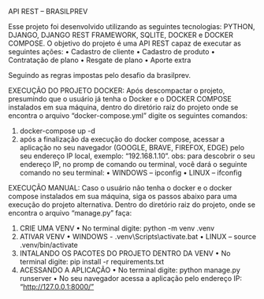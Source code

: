 API REST – BRASILPREV

Esse projeto foi desenvolvido utilizando as seguintes tecnologias: PYTHON,
DJANGO, DJANGO REST FRAMEWORK, SQLITE, DOCKER e DOCKER
COMPOSE.
O objetivo do projeto é uma API REST capaz de executar as seguintes ações:
• Cadastro de cliente
• Cadastro de produto
• Contratação de plano
• Resgate de plano
• Aporte extra

Seguindo as regras impostas pelo desafio da brasilprev.

EXECUÇÃO DO PROJETO
DOCKER:
Após descompactar o projeto, presumindo que o usuário já tenha o Docker e o
DOCKER COMPOSE instalados em sua máquina, dentro do diretório raiz do projeto
onde se encontra o arquivo “docker-compose.yml” digite os seguintes comandos:

1. docker-compose up -d
2. após a finalização da execução do docker compose, acessar a aplicação no seu
navegador (GOOGLE, BRAVE, FIREFOX, EDGE) pelo seu endereço IP
local, exemplo: “192.168.1.10”.
obs: para descobrir o seu endereço IP, no promp de comando ou terminal, você
dará o seguinte comando no seu terminal:
• WINDOWS – ipconfig
• LINUX – ifconfig


EXECUÇÃO MANUAL:
Caso o usuário não tenha o docker e o docker compose instalados em sua máquina, siga
os passos abaixo para uma execução do projeto alternativa.
Dentro do diretório raiz do projeto, onde se encontra o arquivo “manage.py” faça:

1. CRIE UMA VENV
• No terminal digite: python -m venv .venv
2. ATIVAR VENV
• WINDOWS - .venv\Scripts\activate.bat
• LINUX – source .venv/bin/activate
3. INTALANDO OS PACOTES DO PROJETO DENTRO DA VENV
• No terminal digite: pip install -r requirements.txt
4. ACESSANDO A APLICAÇÃO
• No terminal digite: python manage.py runserver
• No seu navegador acessa a aplicação pelo endereço IP:
“http://127.0.0.1:8000/”
